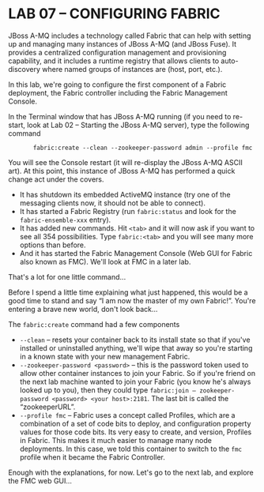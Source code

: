 # LAB 07 – CONFIGURING FABRIC

JBoss A-MQ includes a technology called Fabric that can help with setting up and managing many instances of JBoss A-MQ (and JBoss Fuse). It provides a centralized configuration management and provisioning capability, and it includes a runtime registry that allows clients to auto-discovery where named groups of instances are (host, port, etc.).

In this lab, we're going to configure the first component of a Fabric deployment, the Fabric controller including the Fabric Management Console.

In the Terminal window that has JBoss A-MQ running (if you need to re-start, look at Lab 02 – Starting the JBoss A-MQ server), type the following command

```
       fabric:create --clean --zookeeper-password admin --profile fmc
```

You will see the Console restart (it will re-display the JBoss A-MQ ASCII art). At this point, this instance of JBoss A-MQ has performed a quick change act under the covers.


* It has shutdown its embedded ActiveMQ instance (try one of the messaging clients now, it should not be able to connect).
* It has started a Fabric Registry (run `fabric:status` and look for the `fabric-ensemble-xxx` entry).
* It has added new commands. Hit `<tab>` and it will now ask if you want to see all 354 possibilities. Type `fabric:<tab>` and you will see many more options than before.
* And it has started the Fabric Management Console (Web GUI for Fabric also known as FMC). We'll look at FMC in a later lab.

That's a lot for one little command...

Before I spend a little time explaining what just happened, this would be a good time to stand and say “I am now the master of my own Fabric!”. You're entering a brave new world, don't look back...

The `fabric:create` command had a few components


* `--clean` – resets your container back to its install state so that if you've installed or uninstalled anything, we'll wipe that away so you're starting in a known state with your new management Fabric.
* `--zookeeper-password <password>` – this is the password token used to allow other container instances to join your Fabric. So if you're friend on the next lab machine wanted to join your Fabric (you know he's always looked up to you), then they could type `fabric:join – zookeeper-password <password> <your host>:2181`. The last bit is called the “zookeeperURL”.
* `--profile fmc` – Fabric uses a concept called Profiles, which are a combination of a set of code bits to deploy, and configuration property values for those code bits. Its very easy to create, and version, Profiles in Fabric. This makes it much easier to manage many node deployments. In this case, we told this container to switch to the `fmc` profile when it became the Fabric Controller.

Enough with the explanations, for now. Let's go to the next lab, and explore the FMC web GUI...

